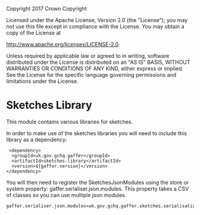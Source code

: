 Copyright 2017 Crown Copyright

Licensed under the Apache License, Version 2.0 (the "License");
you may not use this file except in compliance with the License.
You may obtain a copy of the License at

  http://www.apache.org/licenses/LICENSE-2.0

Unless required by applicable law or agreed to in writing, software
distributed under the License is distributed on an "AS IS" BASIS,
WITHOUT WARRANTIES OR CONDITIONS OF ANY KIND, either express or implied.
See the License for the specific language governing permissions and
limitations under the License.


Sketches Library
============
This module contains various libraries for sketches.

In order to make use of the sketches libraries you will need to include this library as a dependency:
```
 <dependency>
  <groupId>uk.gov.gchq.gaffer</groupId>
  <artifactId>sketches-library</artifactId>
  <version>${gaffer.version}</version>
</dependency>
```

You will then need to register the SketchesJsonModules using the store or system
property: gaffer.serialiser.json.modules. This property takes a CSV of classes
so you can use multiple json modules.
```
gaffer.serialiser.json.modules=uk.gov.gchq.gaffer.sketches.serialisation.json.SketchesJsonModules
```
